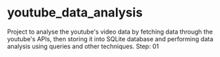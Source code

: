 # youtube_data_analysis
Project to analyse the youtube's video data by fetching data through the youtube's APIs, then storing it into SQLite database and performing data analysis using queries and other techniques.
Step: 01

